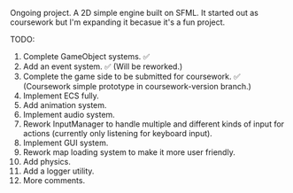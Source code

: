 Ongoing project. A 2D simple engine built on SFML. It started out as coursework but I'm expanding it becasue it's a fun project. 

TODO:
1. Complete GameObject systems. :white_check_mark:
2. Add an event system. :white_check_mark: (Will be reworked.)
3. Complete the game side to be submitted for coursework. :white_check_mark: (Coursework simple prototype in coursework-version branch.)
4. Implement ECS fully.
5. Add animation system.
6. Implement audio system.
7. Rework InputManager to handle multiple and different kinds of input for actions (currently only listening for keyboard input).
6. Implement GUI system.
8. Rework map loading system to make it more user friendly.
9. Add physics.
7. Add a logger utility.
9. More comments.
